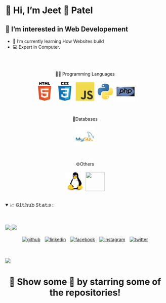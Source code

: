 <h1>👋 Hi, I’m Jeet 💙 Patel</h1>

## 👀 I’m interested in Web Developement
- 🌱 I’m currently learning How Websites build
- 💻 Expert in Computer. 

<br>
<br>

<p align="center">
👨‍💻 Programming Languages<br><br>
<code><img width="60" height="60" src="https://raw.githubusercontent.com/devicons/devicon/master/icons/html5/html5-original-wordmark.svg"/></code>
<code><img width="60" height="60" src="https://raw.githubusercontent.com/devicons/devicon/master/icons/css3/css3-original-wordmark.svg"/></code>
<code><img width="60" height="60" src="https://raw.githubusercontent.com/devicons/devicon/master/icons/javascript/javascript-original.svg"/></code>
<code><img width="60" height="60" src="https://raw.githubusercontent.com/devicons/devicon/master/icons/python/python-original.svg"/></code>
<code><img width="60" height="60" src="https://raw.githubusercontent.com/devicons/devicon/master/icons/php/php-original.svg"/></code>
</p>
<br>
<p align="center">
💾Databases<br><br>
<code><img width="60" height="60" src="https://raw.githubusercontent.com/devicons/devicon/master/icons/mysql/mysql-original-wordmark.svg"/></code>
</p>
<br/>
<p align="center">
⚙️Others<br><br>
<code><img width="60" height="60" src="https://raw.githubusercontent.com/devicons/devicon/master/icons/linux/linux-original.svg"/></code>
<code><img width="60" height="60" src="https://www.vectorlogo.zone/logos/git-scm/git-scm-icon.svg"/></code></p>
<br/>

<details open="">
<summary>
  <g-emoji class="g-emoji" alias="chart_with_upwards_trend" fallback-src="https://github.githubassets.com/images/icons/emoji/unicode/1f4c8.png">📈</g-emoji>
  <strong>𝙶𝚒𝚝𝚑𝚞𝚋 𝚂𝚝𝚊𝚝𝚜 : </strong>
</summary>
<br>
<br>

<p align="left">
  <a href="https://abhigyantrips.dev/">
  <img width="49.5%" src="https://github-readme-stats.vercel.app/api?username=jeet404&show_icons=true&theme=gruvbox&hide_border=true" />
    <img width="49.5%" src="https://github-readme-streak-stats.herokuapp.com/?user=jeet404&theme=gruvbox&hide_border=true" />
  </a>
</p>

<p align="center" >
	<a href="https://github.com/jeet404"><img alt="github" width="10%" style="padding:5px" src="https://img.icons8.com/clouds/100/000000/github.png"/></a>
	<a href="https://www.linkedin.com/in/jeet404/"><img alt="linkedin" width="10%" style="padding:5px" src="https://img.icons8.com/clouds/100/000000/linkedin.png"/></a>
	<a href="https://www.facebook.com/jeet404.Patel/"><img alt="facebook" width="10%" style="padding:5px" src="https://img.icons8.com/clouds/100/000000/facebook-new.png"/></a>
	<a href="https://www.instagram.com/jeet404_/"><img alt="instagram" width="10%" style="padding:5px" src="https://img.icons8.com/clouds/100/000000/instagram.png"/></a>
  	<a href="https://twitter.com/jeet404_"><img alt="twitter" width="10%" style="padding:5px" src="https://img.icons8.com/clouds/100/000000/twitter.png"/></a>
</p>
<br/>


![](https://activity-graph.herokuapp.com/graph?username=jeet404&theme=react-dark&hide_border=true&area=true)
#
<div align="center">
	<h1>🚀 Show some 💙 by starring some of the repositories!</h1>
</div>
<!---
jap1203/jap1203 is a ✨ special ✨ repository because its `README.md` (this file) appears on your GitHub profile.
You can click the Preview link to take a look at your changes.
--->
